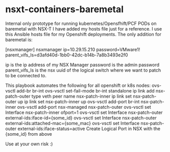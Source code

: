 # nsxt-containers-baremetal
Internal only prototype for running kubernetes/Opensfhift/PCF PODs on baremetal with NSX-T
I have added my hosts file just for a reference. I use this Ansible hosts file for my Openshift deployments.
The only addition for baremetal is:

[nsxmanager]
nsxmanager	ip=10.29.15.210	password=VMware1!	parent_vifs_ls=d3afd40d-1bb0-42dc-b14b-7a8b3493e2f0


ip is the ip address of my NSX Manager
password is the admin password
parent_vifs_ls is the nsx uuid of the logical switch where we want to patch to be connected to.


This playbook automates the following for all openshift or k8s nodes:
ovs-vsctl add-br br-int
ovs-vsctl set-fail-mode br-int standalone
ip link add nsx-patch-outer type veth peer name nsx-patch-inner
ip link set nsx-patch-outer up
ip link set nsx-patch-inner up
ovs-vsctl add-port br-int nsx-patch-inner
ovs-vsctl add-port nsx-managed nsx-patch-outer
ovs-vsctl set Interface nsx-patch-inner ofport=1
ovs-vsctl set Interface nsx-patch-outer external-ids:iface-id={some_id}
ovs-vsctl set Interface nsx-patch-outer external-ids:attached-mac={some_mac}
ovs-vsctl set Interface nsx-patch-outer external-ids:iface-status=active
Create Logical Port in NSX with the {some_id} from above

Use at your own risk :)

